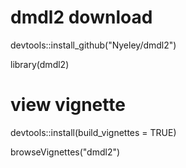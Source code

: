# dmdl2 download

devtools::install_github("Nyeley/dmdl2")

library(dmdl2)

# view vignette

devtools::install(build_vignettes = TRUE)

browseVignettes("dmdl2")
